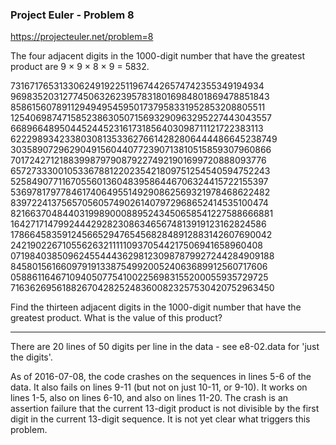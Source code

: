 ### Project Euler - Problem 8

https://projecteuler.net/problem=8

The four adjacent digits in the 1000-digit number that have the greatest
product are 9 × 9 × 8 × 9 = 5832.

73167176531330624919225119674426574742355349194934
96983520312774506326239578318016984801869478851843
85861560789112949495459501737958331952853208805511
12540698747158523863050715693290963295227443043557
66896648950445244523161731856403098711121722383113
62229893423380308135336276614282806444486645238749
30358907296290491560440772390713810515859307960866
70172427121883998797908792274921901699720888093776
65727333001053367881220235421809751254540594752243
52584907711670556013604839586446706324415722155397
53697817977846174064955149290862569321978468622482
83972241375657056057490261407972968652414535100474
82166370484403199890008895243450658541227588666881
16427171479924442928230863465674813919123162824586
17866458359124566529476545682848912883142607690042
24219022671055626321111109370544217506941658960408
07198403850962455444362981230987879927244284909188
84580156166097919133875499200524063689912560717606
05886116467109405077541002256983155200055935729725
71636269561882670428252483600823257530420752963450

Find the thirteen adjacent digits in the 1000-digit number that have the
greatest product.  What is the value of this product?

---

There are 20 lines of 50 digits per line in the data - see e8-02.data
for 'just the digits'.

As of 2016-07-08, the code crashes on the sequences in lines 5-6 of the
data.  It also fails on lines 9-11 (but not on just 10-11, or 9-10).  It
works on lines 1-5, also on lines 6-10, and also on lines 11-20.  The
crash is an assertion failure that the current 13-digit product is not
divisible by the first digit in the current 13-digit sequence.  It is
not yet clear what triggers this problem.

